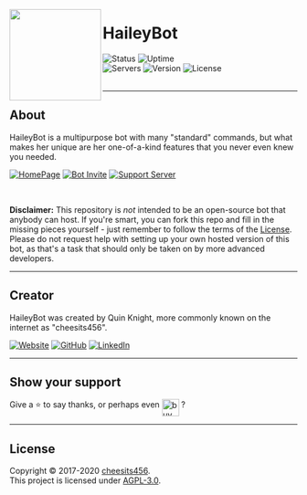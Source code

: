 <img src="https://www.haileybot.com/images/haileybot.png" align="left" height="160px"><h1>HaileyBot</h1>
  
![Status][status] ![Uptime][uptime]  
![Servers][servers] ![Version][version] ![License][license]  
<br><hr>

## About

HaileyBot is a multipurpose bot with many &#34;standard&#34; commands, but what makes her unique are her one-of-a-kind features that you never even knew you needed.

[![HomePage][homepage]](https://www.haileybot.com) [![Bot Invite][botinvite]](https://invite.haileybot.com) [![Support Server][supportserver]](https://discord.gg/7QH4YeD)

<br>

**Disclaimer:** This repository is _not_ intended to be an open-source bot that anybody can host. If you're smart, you can fork this repo and fill in the missing pieces yourself - just remember to follow the terms of the [License](https://github.com/HaileyBot/haileybot/blob/master/LICENSE). Please do not request help with setting up your own hosted version of this bot, as that's a task that should only be taken on by more advanced developers.

---

## Creator

HaileyBot was created by Quin Knight, more commonly known on the internet as "cheesits456".

[![Website][cheesits456web]](https://cheesits456.dev)
[![GitHub][cheesits456git]](https://github.com/cheesits456)
[![LinkedIn][cheesits456in]](https://linkedin.com/in/cheesits456)

---

## Show your support

Give a ⭐️ to say thanks, or perhaps even [<img src="https://cdn.buymeacoffee.com/buttons/lato-blue.png" align="top" height="30px" alt="buy me a coffee">](https://donate.haileybot.com) ? 

---

## License

Copyright © 2017-2020 [cheesits456](https://github.com/cheesits456).  
This project is licensed under [AGPL-3.0](https://github.com/cheesits456/haileybot/blob/master/LICENSE).


[status]: https://img.shields.io/badge/dynamic/json?color=brightgreen&label=status&query=status&url=https%3A%2F%2Fdiscord.bots.gg%2Fapi%2Fv1%2Fbots%2F423637161632464906&style=flat-square
[uptime]: https://img.shields.io/uptimerobot/ratio/m784065506-f9e54410b7e5bb102ad08c84?style=flat-square&color=0a0
[servers]: https://img.shields.io/badge/dynamic/json?label=servers&query=guildCount&url=https%3A%2F%2Fdiscord.bots.gg%2Fapi%2Fv1%2Fbots%2F423637161632464906&style=flat-square&color=2c75ff
[version]: https://img.shields.io/github/package-json/v/HaileyBot/haileybot?color=5F4DEF&style=flat-square
[license]: https://img.shields.io/github/license/HaileyBot/haileybot?style=flat-square&color=blueviolet
[homepage]: https://img.shields.io/badge/-HomePage-2c75ff?style=for-the-badge
[botinvite]: https://img.shields.io/badge/-Bot%20Invite-2c75ff?style=for-the-badge
[supportserver]: https://img.shields.io/badge/-Support%20Server-2c75ff?style=for-the-badge
[cheesits456web]: https://img.shields.io/badge/-Website-e722e7?style=for-the-badge
[cheesits456git]: https://img.shields.io/badge/-GitHub-e722e7?style=for-the-badge
[cheesits456in]: https://img.shields.io/badge/-LinkedIn-e722e7?style=for-the-badge
[coffee]: https://cdn.buymeacoffee.com/buttons/lato-blue.png
